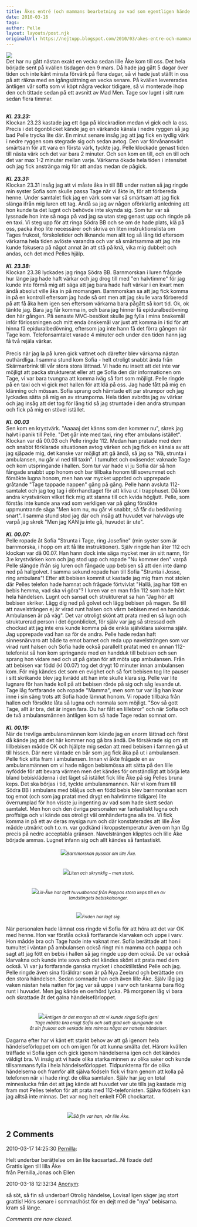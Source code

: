```yaml
---
title: Åkes entré (och mammans bearbetning av vad som egentligen hände den där galna natten)
date: 2010-03-16
tags: 	
author: Pelle
layout: layouts/post.njk
originalUrl: https://nejtupp.blogspot.com/2010/03/akes-entre-och-mammans-bearbetning-av.html
---
```


<img src="../../../../img/Andra+dygnet-_MG_0317.jpg"><br>Det har nu gått nästan exakt en vecka sedan lille Åke kom till oss. Det hela började sent på kvällen tisdagen den 9 mars. Då hade jag gått 5 dagar över tiden och inte känt minsta förvärk på flera dagar, så vi hade just ställt in oss på att räkna med en igångsättning en vecka senare. På kvällen levererades äntligen vår soffa som vi köpt några veckor tidigare, så vi monterade ihop den och tittade sedan på ett avsnitt av Mad Men. Tage sov lugnt i sitt rum sedan flera timmar.<br><br><div style="text-align: center; font-style: italic;"><div style="text-align: left;"><span style="font-weight: bold;">Kl. 23.23:</span><br></div></div>Klockan 23.23 kastade jag ett öga på klockradion medan vi gick och la oss. Precis i det ögonblicket kände jag en värkande känsla i nedre ryggen så jag bad Pelle trycka lite där. En minut senare insåg jag att jag fick en tydlig värk i nedre ryggen som stegrade sig och sedan avtog. Den var förvånansvärt smärtsam för att vara en första värk, tyckte jag. Pelle klockade genast tiden till nästa värk och det var bara 2 minuter. Och sen kom en till, och en till och det var max 1-2 minuter mellan varje. Värkarna ökade hela tiden i intensitet och jag fick anstränga mig för att andas medan de pågick.<br><br><span style="font-weight: bold; font-style: italic;">Kl. 23.31:</span><br>Klockan 23.31 insåg jag att vi måste åka in till BB under natten så jag ringde min syster Sofia som skulle passa Tage när vi åkte in, för att förbereda henne. Under samtalet fick jag en värk som var så smärtsam att jag fick slänga ifrån mig luren ett tag. Ändå sa jag av någon oförklarlig anledning att hon kunde ta det lugnt och behövde inte skynda sig. Som tur var så lyssnade hon inte så noga på vad jag sa utan steg genast upp och ringde på en taxi. Vi steg upp för att ringa Södra BB och se om de hade plats, klä på oss, packa ihop lite necessärer och skriva en liten instruktionslista om Tages frukost, förskoletider och liknande men allt tog så lång tid eftersom värkarna hela tiden avlöste varandra och var så smärtsamma att jag inte kunde fokusera på något annat än att stå på knä, vika mig dubbelt och andas, och det med Pelles hjälp.<br><br><span style="font-style: italic; font-weight: bold;">Kl. 23.38:</span><br>Klockan 23.38 lyckades jag ringa Södra BB. Barnmorskan i luren frågade hur länge jag hade haft värkar och jag drog till med "en halvtimme" för jag kunde inte förmå mig att säga att jag bara hade haft värkar i en kvart men ändå absolut ville åka in på momangen. Barnmorskan sa att jag fick komma in på en kontroll eftersom jag hade så ont men att jag skulle vara förberedd på att få åka hem igen sen eftersom värkarna bara pågått så kort tid. Ok, ok tänkte jag. Bara jag får komma in, och bara jag hinner få epiduralbedövning den här gången. På senaste MVC-besöket skulle jag fylla i mina önskemål inför förlossningen och mitt enda önskemål var just att komma in i tid för att hinna få epiduralbedövning, eftersom jag inte hann få det förra gången när Tage kom. Telefonsamtalet varade 4 minuter och under den tiden hann jag få två rejäla värkar.<br><br>Precis när jag la på luren gick vattnet och därefter blev värkarna nästan outhärdliga. I samma stund kom Sofia - helt otroligt snabbt ända från Skärmarbrink till vår stora stora lättnad. Vi hade nu insett att det inte var möjligt att packa strukturerat eller att ge Sofia den där informationen om Tage, vi var bara tvungna att komma iväg så fort som möjligt. Pelle ringde på en taxi och vi gick mot hallen för att klä på oss. Jag hade fått på mig en klänning och mössan. Sofia sprang och hämtade ett par strumpor och jag lyckades sätta på mig en av strumporna. Hela tiden avbröts jag av värkar och jag insåg att det tog för lång tid så jag struntade i den andra strumpan och fick på mig en stövel istället.<br><br><span style="font-weight: bold; font-style: italic;">Kl. 00.03</span><br>Sen kom en krystvärk.  "Aaaaaj det känns som den kommer nu", skrek jag halvt i panik till Pelle. "Det går inte med taxi, ring efter ambulans istället". Klockan var då 00.03 och Pelle ringde 112. Medan han pratade med dem och snabbt förklarade situationen avtog värken och jag fick en känsla av att jag sjåpade mig, det kanske var möjligt att gå ändå, så jag sa "Nä, strunta i ambulansen, nu går vi ned till taxin". I tumultet och oväsendet vaknade Tage och kom utspringande i hallen. Som tur var hade vi ju Sofia där så hon fångade snabbt upp honom och bar tillbaka honom till sovrummet och försökte lugna honom, men han var mycket upprörd och upprepade gråtande "Tage tappade nappen" gång på gång. Pelle hann avsluta 112-samtalet och jag tog tag i dörrhandtaget för att kliva ut i trapphuset. Då kom andra krystvärken vilket fick mig att stanna till och kvida högljutt. Pelle, som förstås inte kunde ana vad som verkligen var på gång försökte uppmuntrande säga "Men kom nu, nu går vi snabbt, så får du bedövning snart". I samma stund stod jag där och insåg att huvudet var halvvägs ute varpå jag skrek "Men jag KAN ju inte gå, huvudet är ute".<br><br><span style="font-weight: bold; font-style: italic;">Kl. 00.07:</span><br>Pelle ropade åt Sofia "Strunta i Tage, ring Josefine" (min syster som är barnmorska, i hopp om att få lite instruktioner). Själv ringde han åter 112 och klockan var då 00.07. Han hann dock inte säga mycket mer än sitt namn, för 3:e krystvärken kom och jag stod upp och ropade "Nu kommer den" varpå Pelle slängde ifrån sig luren och fångade upp bebisen så att den inte damp ned på hallgolvet. I samma sekund ropade han till Sofia "Strunta i Josse, ring ambulans"! Efter att bebisen kommit ut kastade jag mig fram mot stolen där Pelles telefon hade hamnat och frågade förtvivlat "Hallå, jag har fött en bebis hemma, vad ska vi göra"? I luren var en man från 112 som hade hört hela händelsen. Lugnt och sansat och strukturerat sa han "Jag hör att bebisen skriker. Lägg dig ned på golvet och lägg bebisen på magen. Se till att navelsträngen ej är virad runt halsen och värm bebisen med en handduk. Ambulansen är på väg". Det var otroligt skönt att prata med en så lugn och strukturerad person i det ögonblicket, för själv var jag så stressad och chockad att jag inte ens kunde komma på de enkla självklara sakerna själv. Jag upprepade vad han sa för de andra. Pelle hade redan haft sinnesnärvaro att både ta emot barnet och reda upp navelsträngen som var virad runt halsen och Sofia hade också parallellt pratat med en annan 112-telefonist så hon kom springande med en handduk till bebisen och sen sprang hon vidare ned och ut på gatan för att möta upp ambulansen. Från att bebisen var född (kl 00.07) tog det drygt 10 minuter innan ambulansen kom. För mig kändes det som en evighet och så fort bebisen tog lite pauser i sitt skrikande blev jag livrädd att han inte skulle klara sig. Pelle var lite lugnare för han hade koll på att bebisen rörde på sig och såg levande ut. Tage låg fortfarande och ropade "Mamma", men som tur var låg han kvar inne i sin säng trots att Sofia hade lämnat honom. Vi ropade tillbaka från hallen och försökte låta så lugna och normala som möjligt. "Sov så gott Tage, allt är bra, det är ingen fara. Du har fått en lillebror" och när Sofia och de två ambulansmännen äntligen kom så hade Tage redan somnat om.<br><br><span style="font-weight: bold; font-style: italic;">Kl. 00.19:</span><br>När de trevliga ambulansmännen kom kände jag en enorm lättnad och först då kände jag att det här kommer nog gå bra ändå. De försäkrade sig om att lillbebisen mådde OK och hjälpte mig sedan att med bebisen i famnen gå ut till hissen. Där nere väntade en bår som jag fick åka på ut i ambulansen. Pelle fick sitta fram i ambulansen. Innan vi åkte frågade en av ambulansmännen om vi hade någon bebismössa att sätta på den lille nyfödde för att bevara värmen men det kändes för omständligt att börja leta bland bebiskläderna i det läget så istället fick lille Åke på sig Pelles bruna keps. Det ska börjas i tid, tyckte ambulansmannen. När vi kom fram till Södra BB i ambulans med blåljus och en född bebis blev barnmorskan som tog emot (och som jag pratat med drygt en halvtimme tidigare) lite överrumplad för hon visste ju ingenting av vad som hade skett sedan samtalet. Men hon och den övriga personalen var fantastiskt lugna och proffsiga och vi kände oss otroligt väl omhändertagna alla tre. Vi fick komma in på ett av deras mysiga rum och där konstaterades att lille Åke mådde utmärkt och t.o.m. var godkänd i kroppstemperatur även om han låg precis på nedre acceptabla gränsen. Navelsträngen klipptes och lille Åke började ammas. Lugnet infann sig och allt kändes så fantastiskt.<br><br><div style="text-align: center;"><img src="../../../../img/S%C3%B6dra+BB-_MG_0163.jpg"><span style="font-size:85%;"><span style="font-style: italic;">Barnmorskan pysslar om lille Åke.</span> </span></div><br><br><div style="text-align: center;"><img src="../../../../img/S%C3%B6dra+BB-_MG_0186.jpg"><span style="font-size:85%;"><span style="font-style: italic;">Liten och skrynklig – men stark.</span></span><br></div><br><br><div style="text-align: center;"><img src="../../../../img/S%C3%B6dra+BB-_MG_0168.jpg"><span style="font-size:85%;"><span style="font-style: italic;">Lill-Åke har bytt huvudbonad från Pappas stora keps till en av<br>landstingets bebiskalsonger.<br><br></span></span></div><br><div style="text-align: center;"><img src="../../../../img/S%C3%B6dra+BB-_MG_0174.jpg"><span style="font-size:85%;"><span style="font-style: italic;">Friden har lagt sig.</span> </span></div><br>När personalen hade lämnat oss ringde vi Sofia för att höra att det var OK med henne. Hon var förstås också fortfarande klarvaken och uppe i varv. Hon mådde bra och Tage hade inte vaknat mer. Sofia berättade att hon i tumultet i väntan på ambulansen också ringt min mamma och pappa och sagt att jag fött en bebis i hallen så jag ringde upp dem också. De var också klarvakna och kunde inte sova och det kändes skönt att prata med dem också. Vi var ju fortfarande ganska mycket i chocktillstånd Pelle och jag. Pelle ringde även sina föräldrar som är på Nya Zeeland och berättade om den stora händelsen. Sedan somnade han och även lille Åke. Själv låg jag vaken nästan hela natten för jag var så uppe i varv och tankarna bara flög runt i huvudet. Men jag kände en oerhörd lycka. På morgonen låg vi bara och skrattade åt det galna händelseförloppet.<br><br><br><div style="text-align: center;"><img src="../../../../img/S%C3%B6dra+BB-_MG_0193.jpg"><span style="font-size:85%;"><span style="font-style: italic;">Äntligen är det morgon så att vi kunde ringa Sofia igen!<br>Tage mådde bra enligt Sofia och satt glad och sjungande och<br>åt sin frukost och verkade inte minnas något av nattens händelser.</span> </span></div><br>Dagarna efter har vi känt ett starkt behov av att gå igenom hela händelseförloppet om och om igen för att kunna smälta det. Härom kvällen träffade vi Sofia igen och gick igenom händelserna igen och det kändes väldigt bra. Vi insåg att vi hade olika starka minnen av olika saker och kunde tillsammans fylla i hela händelseförloppet. Tidpunkterna för de olika händelserna och framför allt själva födseln fick vi fram genom att kolla på telefonen när vi hade ringt de olika samtalen. Själv har jag en total minneslucka från det att jag kände att huvudet var ute tills jag kastade mig fram mot Pelles telefon för att prata med 112-telefonisten. Själva födseln kan jag alltså inte minnas. Det var nog helt enkelt FÖR chockartat.<br><br><br><div style="text-align: center;"><img src="../../../../img/S%C3%B6dra+BB-_MG_0199.jpg"><span style="font-size:85%;"><span style="font-style: italic;">Så fin var han, vår lille Åke.</span> </span></div>

<div class="comments">
	<div class="comments-header"><h2>2 Comments</h2></div>
	<div class="comments-body">
			<div class="comment" id="comment-4440807537258050219">
				<p class="comment-header">
					<date datetime="2010-03-17T14:25:30.203+01:00">2010-03-17 14:25:30</date> 
					<a href="undefined" rel="nofollow">Pernilla</a>:
				</p>
				<div class="comment-content"><p>Helt underbar berättelse om än lite kaosartad...Ni fixade det!<br />Grattis igen till lilla Åke <br />från Pernilla,Jonas och Ellen</p></div>
				<div class="comment-footer"></div>
			</div>
			<div class="comment" id="comment-3467739615801036231">
				<p class="comment-header">
					<date datetime="2010-03-18T12:32:34.009+01:00">2010-03-18 12:32:34</date> 
					<a href="undefined" rel="nofollow">Anonym</a>:
				</p>
				<div class="comment-content"><p>så söt, så fin så underbar! Otrolig händelse, Lovisa! Igen säger jag stort grattis! Hörs senare i sommar/höst för en dejt med de "nya" bebisarna. kram så länge.</p></div>
				<div class="comment-footer"></div>
			</div></div>
	<p class="comments-footer"><em>Comments are now closed.</em></p>
</div>